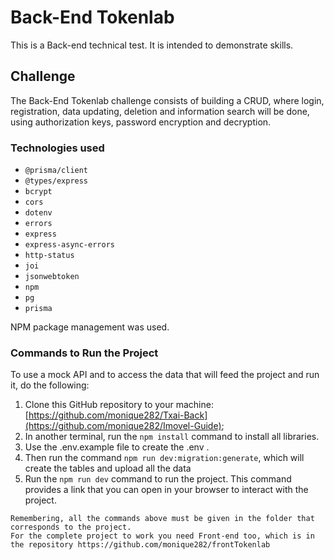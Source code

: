 # Back-End Tokenlab

This is a Back-end technical test. It is intended to demonstrate skills.

## Challenge

The Back-End Tokenlab challenge consists of building a CRUD, where login, registration, data updating, deletion and information search will be done, using authorization keys, password encryption and decryption.

### Technologies used

- `@prisma/client`
- `@types/express`
- `bcrypt`
- `cors`
- `dotenv`
- `errors`
- `express`
- `express-async-errors`
- `http-status`
- `joi`
- `jsonwebtoken`
- `npm`
- `pg`
- `prisma`


NPM package management was used.


### Commands to Run the Project


To use a mock API and to access the data that will feed the project and run it, do the following:

1. Clone this GitHub repository to your machine: [https://github.com/monique282/Txai-Back](https://github.com/monique282/Imovel-Guide);
2. In another terminal, run the `npm install` command to install all libraries.
5. Use the .env.example file to create the .env .
6. Then run the command `npm run dev:migration:generate`, which will create the tables and upload all the data
7. Run the `npm run dev` command to run the project. This command provides a link that you can open in your browser to interact with the project.

```
Remembering, all the commands above must be given in the folder that corresponds to the project.
For the complete project to work you need Front-end too, which is in the repository https://github.com/monique282/frontTokenlab

```